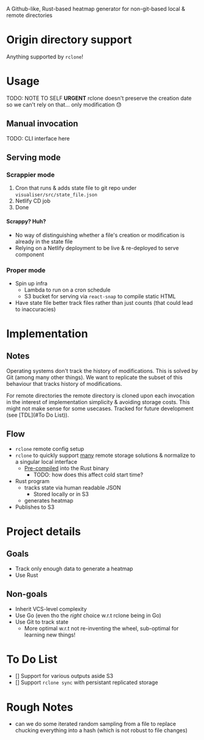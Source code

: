 A Github-like, Rust-based heatmap generator for non-git-based local & remote directories

# Origin directory support
Anything supported by `rclone`!

# Usage

TODO: NOTE TO SELF
**URGENT**
rclone doesn't preserve the creation date so we can't rely on that... only
modification :sweat:

## Manual invocation
TODO: CLI interface here

## Serving mode
### Scrappier mode
1. Cron that runs & adds state file to git repo under `visualiser/src/state_file.json`
2. Netlify CD job
3. Done

#### Scrappy? Huh?
- No way of distinguishing whether a file's creation or modification is already
  in the state file
- Relying on a Netlify deployment to be live & re-deployed to serve component

### Proper mode
- Spin up infra
    - Lambda to run on a cron schedule
    - S3 bucket for serving via `react-snap` to compile static HTML
- Have state file better track files rather than just counts (that could lead to
  inaccuracies)

# Implementation
## Notes
Operating systems don't track the history of modifications. This is solved by
Git (among many other things). We want to replicate the subset of this behaviour
that tracks history of modifications.

For remote directories the remote directory is cloned upon each invocation in the interest of
implementation simplicity & avoiding storage costs. This might not make sense
for some usecases. Tracked for future development (see [TDL](#To Do List)).

## Flow
- `rclone` remote config setup
- `rclone` to quickly support [many](https://rclone.org/overview/) remote
  storage solutions & normalize to a singular local interface
    - [Pre-compiled](https://docs.rs/librclone/latest/librclone/) into the Rust binary
        - TODO: how does this affect cold start time?
- Rust program
    - tracks state via human readable JSON
        - Stored locally or in S3
    - generates heatmap
- Publishes to S3

# Project details
## Goals
- Track only enough data to generate a heatmap
- Use Rust

## Non-goals
- Inherit VCS-level complexity
- Use Go (even tho the _right_ choice w.r.t rclone being in Go)
- Use Git to track state
    - More optimal w.r.t not re-inventing the wheel, sub-optimal for learning
      new things!

# To Do List
- [] Support for various outputs aside S3
- [] Support `rclone sync` with persistant replicated storage

# Rough Notes
- can we do some iterated random sampling from a file to replace chucking
  everything into a hash (which is not robust to file changes)
